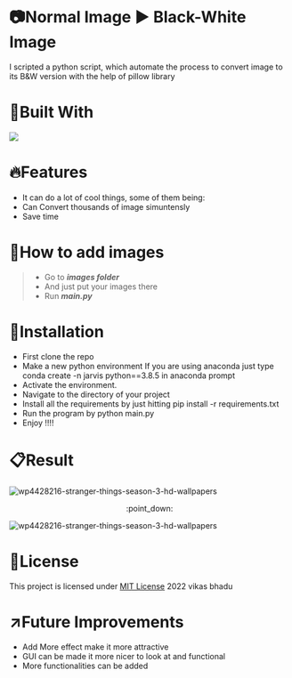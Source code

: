 # :camera:Normal Image :arrow_forward: Black-White Image
I scripted a python script, which automate the process to convert image to its B&W version with the help of pillow library

# :hammer:Built With
<img src="https://img.shields.io/badge/Python-FFD43B?style=for-the-badge&logo=python&logoColor=blue">

# :fire:Features
* It can do a lot of cool things, some of them being:
* Can Convert thousands of image simuntensly
* Save time 

# :pushpin:How to add images
> * Go to **_images folder_**
> * And just put your images there
> * Run **_main.py_**

# :pushpin:Installation
* First clone the repo
* Make a new python environment If you are using anaconda just type conda create -n jarvis python==3.8.5 in anaconda prompt
* Activate the environment.
* Navigate to the directory of your project
* Install all the requirements by just hitting pip install -r requirements.txt
* Run the program by python main.py
* Enjoy !!!!

# :clipboard:Result
![wp4428216-stranger-things-season-3-hd-wallpapers](https://user-images.githubusercontent.com/98146902/177000830-97e03d88-9ae2-446d-8150-26f0fc1e6973.jpg)
<p align="center">:point_down:</p>

![wp4428216-stranger-things-season-3-hd-wallpapers](https://user-images.githubusercontent.com/98146902/177000817-d8a4547c-1560-4fef-8ded-6f6fd411aa00.png)

# :name_badge:License 
This project is licensed under [MIT License](https://github.com/beingvikasbhadu/Automatically-Apply-Black-and-White-Effect-On-Images/blob/master/LICENSE) 2022 vikas bhadu


# :arrow_upper_right:Future Improvements
* Add More effect make it more attractive
* GUI can be made it more nicer to look at and functional
* More functionalities can be added


